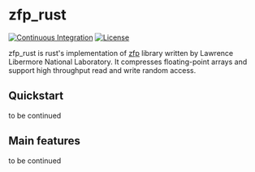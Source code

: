 # zfp_rust

[![Continuous Integration][travis_img]][travis]
[![License][license_img]][license_file]

zfp_rust is rust's implementation of [zfp](https://computing.llnl.gov/projects/floating-point-compression) library written by Lawrence Libermore National Laboratory. It compresses floating-point arrays and support high throughput read and write random access.

## Quickstart
to be continued

## Main features
to be continued

<!-- Badges -->
[license_file]: https://github.com/maciejjakub/zfp_rust/blob/master/LICENSE "License File"
[license_img]: https://img.shields.io/github/license/maciejjakub/zfp_rust?color=blue "License Image"
[travis]: https://travis-ci.com/maciejjakub/zfp_rust "Travis CI"
[travis_img]: https://img.shields.io/travis/com/maciejjakub/zfp_rust/master?logo=travis "Travis CI Display"